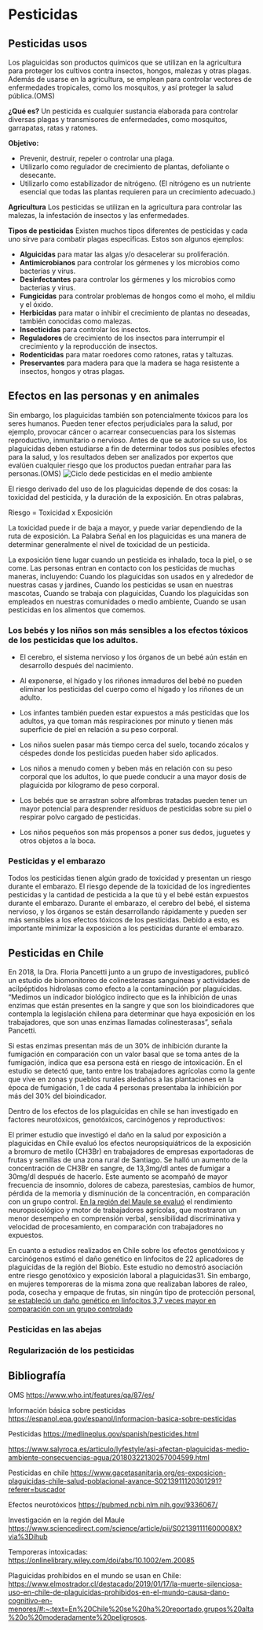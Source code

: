 # Pesticidas
## Pesticidas usos
Los plaguicidas son productos químicos que se utilizan en la agricultura para proteger los cultivos contra insectos, hongos, malezas y otras plagas. Además de usarse en la agricultura, se emplean para controlar vectores de enfermedades tropicales, como los mosquitos, y así proteger la salud pública.(OMS)

**¿Qué es?**
Un pesticida es cualquier sustancia elaborada para controlar diversas plagas y transmisores de enfermedades, como mosquitos, garrapatas, ratas y ratones.

**Objetivo:**
- Prevenir, destruir, repeler o controlar una plaga.
- Utilizarlo como regulador de crecimiento de plantas, defoliante o desecante.
- Utilizarlo como estabilizador de nitrógeno. (El nitrógeno es un nutriente esencial que todas las plantas requieren para un crecimiento adecuado.)

**Agricultura**
Los pesticidas se utilizan en la agricultura para controlar las malezas, la infestación de insectos y las enfermedades.

**Tipos de pesticidas**
Existen muchos tipos diferentes de pesticidas y cada uno sirve para combatir plagas especificas. Estos son algunos ejemplos:
- **Alguicidas** para matar las algas y/o desacelerar su proliferación.
- **Antimicrobianos** para controlar los gérmenes y los microbios como bacterias y virus.
- **Desinfectantes** para controlar los gérmenes y los microbios como bacterias y virus.
- **Fungicidas** para controlar problemas de hongos como el moho, el mildiu y el óxido.
- **Herbicidas** para matar o inhibir el crecimiento de plantas no deseadas, también conocidas como malezas.
- **Insecticidas** para controlar los insectos.
- **Reguladores** de crecimiento de los insectos para interrumpir el crecimiento y la reproducción de insectos.
- **Rodenticidas** para matar roedores como ratones, ratas y taltuzas.
- **Preservantes** para madera para que la madera se haga resistente a insectos, hongos y otras plagas.

## Efectos en las personas y en animales
Sin embargo, los plaguicidas también son potencialmente tóxicos para los seres humanos. Pueden tener efectos perjudiciales para la salud, por ejemplo, provocar cáncer o acarrear consecuencias para los sistemas reproductivo, inmunitario o nervioso. Antes de que se autorice su uso, los plaguicidas deben estudiarse a fin de determinar todos sus posibles efectos para la salud, y los resultados deben ser analizados por expertos que evalúen cualquier riesgo que los productos puedan entrañar para las personas.(OMS)
![Ciclo dede pesticidas en el medio ambiente](https://www.salyroca.es/media/salyroca/images/2018/03/22//2018032212541250333.jpg)

El riesgo derivado del uso de los plaguicidas depende de dos cosas: la toxicidad del pesticida, y la duración de la exposición. En otras palabras,

Riesgo = Toxicidad x Exposición

La toxicidad puede ir de baja a mayor, y puede variar dependiendo de la ruta de exposición. La Palabra Señal en los plaguicidas es una manera de determinar generalmente el nivel de toxicidad de un pesticida.

La exposición tiene lugar cuando un pesticida es inhalado, toca la piel, o se come. Las personas entran en contacto con los pesticidas de muchas maneras, incluyendo: Cuando los plaguicidas son usados en y alrededor de nuestras casas y jardines, Cuando los pesticidas se usan en nuestras mascotas, Cuando se trabaja con plaguicidas, Cuando los plaguicidas son empleados en nuestras comunidades o medio ambiente, Cuando se usan pesticidas en los alimentos que comemos.

### Los bebés y los niños son más sensibles a los efectos tóxicos de los pesticidas que los adultos. 

- El cerebro, el sistema nervioso y los órganos de un bebé aún están en desarrollo después del nacimiento.

- Al exponerse, el hígado y los riñones inmaduros del bebé no pueden eliminar los pesticidas del cuerpo como el hígado y los riñones de un adulto.

- Los infantes también pueden estar expuestos a más pesticidas que los adultos, ya que toman más respiraciones por minuto y tienen más superficie de piel en relación a su peso corporal.

- Los niños suelen pasar más tiempo cerca del suelo, tocando zócalos y céspedes donde los pesticidas pueden haber sido aplicados.

- Los niños a menudo comen y beben más en relación con su peso corporal que los adultos, lo que puede conducir a una mayor dosis de plaguicida por kilogramo de peso corporal.

- Los bebés que se arrastran sobre alfombras tratadas pueden tener un mayor potencial para desprender residuos de pesticidas sobre su piel o respirar polvo cargado de pesticidas.

- Los niños pequeños son más propensos a poner sus dedos, juguetes y otros objetos a la boca.

### Pesticidas y el embarazo 

Todos los pesticidas tienen algún grado de toxicidad y presentan un riesgo durante el embarazo. El riesgo depende de la toxicidad de los ingredientes pesticidas y la cantidad de pesticida a la que tú y el bebé están expuestos durante el embarazo. Durante el embarazo, el cerebro del bebé, el sistema nervioso, y los órganos se están desarrollando rápidamente y pueden ser más sensibles a los efectos tóxicos de los pesticidas. Debido a esto, es importante minimizar la exposición a los pesticidas durante el embarazo.


## Pesticidas en Chile

En 2018, la Dra. Floria Pancetti junto a un grupo de investigadores, publicó un estudio de biomonitoreo de colinesterasas sanguíneas y actividades de acilpéptidos hidrolasas como efecto a la contaminación por plaguicidas. “Medimos un indicador biológico indirecto que es la inhibición de unas enzimas que están presentes en la sangre y que son los bioindicadores que contempla la legislación chilena para determinar que haya exposición en los trabajadores, que son unas enzimas llamadas colinesterasas”, señala Pancetti. 

Si estas enzimas presentan más de un 30% de inhibición durante la fumigación en comparación con un valor basal que se toma antes de la fumigación, indica que esa persona está en riesgo de intoxicación. En el estudio se detectó que, tanto entre los trabajadores agrícolas como la gente que vive en zonas y pueblos rurales aledaños a las plantaciones en la época de fumigación, 1 de cada 4 personas presentaba la inhibición por más del 30% del bioindicador.

Dentro de los efectos de los plaguicidas en chile se han investigado en factores neurotóxicos, genotóxicos, carcinógenos y reproductivos:

El primer estudio que investigó el daño en la salud por exposición a plaguicidas en Chile evaluó los efectos neuropsiquiátricos de la exposición a bromuro de metilo (CH3Br) en trabajadores de empresas exportadoras de frutas y semillas de una zona rural de Santiago. Se halló un aumento de la concentración de CH3Br en sangre, de 13,3mg/dl antes de fumigar a 30mg/dl después de hacerlo. Este aumento se acompañó de mayor frecuencia de insomnio, dolores de cabeza, parestesias, cambios de humor, pérdida de la memoria y disminución de la concentración, en comparación con un grupo control. [En la región del Maule se evaluó](https://www.sciencedirect.com/science/article/pii/S021391111600008X?via%3Dihub) el rendimiento neuropsicológico y motor de trabajadores agrícolas, que mostraron un menor desempeño en comprensión verbal, sensibilidad discriminativa y velocidad de procesamiento, en comparación con trabajadores no expuestos.

En cuanto a estudios realizados en Chile sobre los efectos genotóxicos y carcinógenos estimó el daño genético en linfocitos de 22 aplicadores de plaguicidas de la región del Biobío. Este estudio no demostró asociación entre riesgo genotóxico y exposición laboral a plaguicidas31. Sin embargo, en mujeres temporeras de la misma zona que realizaban labores de raleo, poda, cosecha y empaque de frutas, sin ningún tipo de protección personal, [se estableció un daño genético en linfocitos 3,7 veces mayor en comparación con un grupo controlado](https://onlinelibrary.wiley.com/doi/abs/10.1002/em.20085)


### Pesticidas en las abejas
### Regularización de los pesticidas 

## Bibliografía
OMS https://www.who.int/features/qa/87/es/

Información básica sobre pesticidas https://espanol.epa.gov/espanol/informacion-basica-sobre-pesticidas

Pesticidas https://medlineplus.gov/spanish/pesticides.html

https://www.salyroca.es/articulo/lyfestyle/asi-afectan-plaguicidas-medio-ambiente-consecuencias-agua/20180322130257004599.html

Pesticidas en chile https://www.gacetasanitaria.org/es-exposicion-plaguicidas-chile-salud-poblacional-avance-S0213911120301291?referer=buscador

Efectos neurotóxicos https://pubmed.ncbi.nlm.nih.gov/9336067/

Investigación en la región del Maule https://www.sciencedirect.com/science/article/pii/S021391111600008X?via%3Dihub

Temporeras intoxicadas: https://onlinelibrary.wiley.com/doi/abs/10.1002/em.20085

Plaguicidas prohibidos en el mundo se usan en Chile: https://www.elmostrador.cl/destacado/2019/01/17/la-muerte-silenciosa-uso-en-chile-de-plaguicidas-prohibidos-en-el-mundo-causa-dano-cognitivo-en-menores/#:~:text=En%20Chile%20se%20ha%20reportado,grupos%20alta%20o%20moderadamente%20peligrosos.

